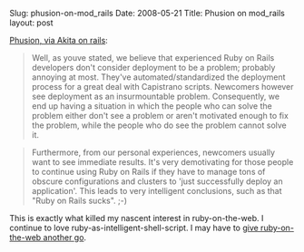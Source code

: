 Slug: phusion-on-mod_rails
Date: 2008-05-21
Title: Phusion on mod_rails
layout: post

[Phusion, via Akita on rails](http://www.akitaonrails.com/2008/5/7/chatting-with-hongli-lai-and-ninh-bui-phusion):

>Well, as youve stated, we believe that experienced Ruby on Rails developers don't consider deployment to be a problem; probably annoying at most. They've automated/standardized the deployment process for a great deal with Capistrano scripts. Newcomers however see deployment as an insurmountable problem. Consequently, we end up having a situation in which the people who can solve the problem either don't see a problem or aren't motivated enough to fix the problem, while the people who do see the problem cannot solve it.

>Furthermore, from our personal experiences, newcomers usually want to see immediate results. It's very demotivating for those people to continue using Ruby on Rails if they have to manage tons of obscure configurations and clusters to 'just successfully deploy an application'. This leads to very intelligent conclusions, such as that "Ruby on Rails sucks". ;-)

This is exactly what killed my nascent interest in ruby-on-the-web. I continue to love ruby-as-intelligent-shell-script. I may have to [give ruby-on-the-web another go](http://blog.dreamhost.com/2008/05/13/passenger-for-ruby-on-rails/).
